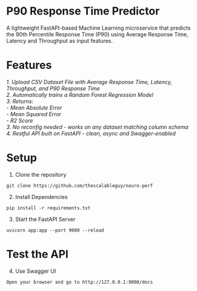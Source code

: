 # P90 Response Time Predictor

A lightweight FastAPI-based Machine Learning microservice that predicts the 90th Percentile Response Time (P90) using 
Average Response Time, Latency and Throughput as input features.

# Features

*1. Upload CSV Dataset File with Average Response Time, Latency, Throughput, and P90 Response Time* <br>
*2. Automatically trains a Random Forest Regression Model* <br>
*3. Returns:* <br>
    *- Mean Absolute Error* <br>
    *- Mean Squared Error* <br>
    *- R2 Score* <br>
*3. No reconfig needed - works on any dataset matching column schema* <br>
*4. Restful API built on FastAPI - clean, async and Swagger-enabled* <br>

# Setup

1. Clone the repository

```
git clone https://github.com/thescalableguy/neuro-perf
```
2. Install Dependencies

```
pip install -r requirements.txt
```

3. Start the FastAPI Server

```
uvicorn app:app --port 9000 --reload
```

# Test the API

4. Use Swagger UI

```
Open your browser and go to http://127.0.0.1:9000/docs
```
